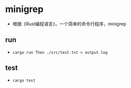 # minigrep
* 根据《Rust编程语言》，一个简单的命令行程序，minigrep

## run
* `cargo run Then ./src/text.txt > output.log`

## test
* `cargo test`
